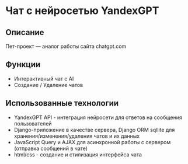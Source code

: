 # Чат с нейросетью YandexGPT 

## Описание
Пет-проект — аналог работы сайта chatgpt.com

## Функции

- Интерактивный чат с AI
- Создание / Удаление чатов

## Использованные технологии
- YandexGPT API - интеграция нейросети для ответов на сообщения пользователей
- Django-приложение в качестве сервера, Django ORM sqllite для хранения/изменения/удаления чатов и их данных
- JavaScript Query и AJAX для асинхронной работы с сервером (отправка сообщений в чате)
- html/css - создание и стилизация интерфейса чата
